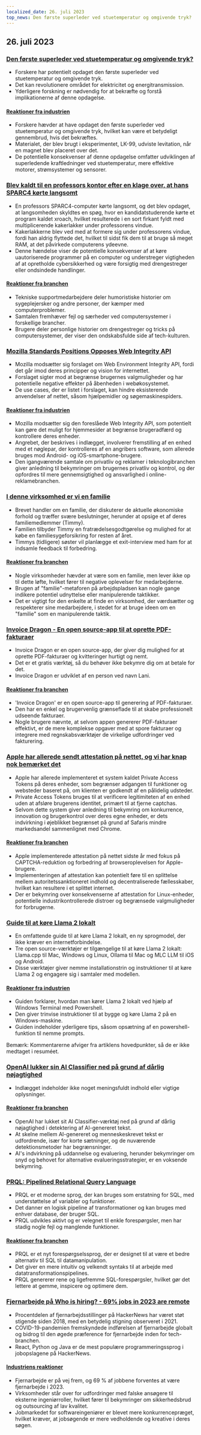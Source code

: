```yaml
---
localized_date: 26. juli 2023
top_news: Den første superleder ved stuetemperatur og omgivende tryk?
---
```




## 26. juli 2023

### [Den første superleder ved stuetemperatur og omgivende tryk?](https://arxiv.org/abs/2307.12008)

- Forskere har potentielt opdaget den første superleder ved stuetemperatur og omgivende tryk.
- Det kan revolutionere området for elektricitet og energitransmission.
- Yderligere forskning er nødvendig for at bekræfte og forstå implikationerne af denne opdagelse.

#### [Reaktioner fra industrien](http://news.ycombinator.com/item?id=36864624)

- Forskere hævder at have opdaget den første superleder ved stuetemperatur og omgivende tryk, hvilket kan være et betydeligt gennembrud, hvis det bekræftes.
- Materialet, der blev brugt i eksperimentet, LK-99, udviste levitation, når en magnet blev placeret over det.
- De potentielle konsekvenser af denne opdagelse omfatter udviklingen af superledende kraftledninger ved stuetemperatur, mere effektive motorer, strømsystemer og sensorer.

### [Blev kaldt til en professors kontor efter en klage over, at hans SPARC4 kørte langsomt](https://infosec.exchange/@paco/110772422266480371)

- En professors SPARC4-computer kørte langsomt, og det blev opdaget, at langsomheden skyldtes en spøg, hvor en kandidatstuderende kørte et program kaldet xroach, hvilket resulterede i en sort firkant fyldt med multiplicerende kakerlakker under professorens vindue.
- Kakerlakkerne blev ved med at formere sig under professorens vindue, fordi han aldrig flyttede det, hvilket til sidst fik dem til at bruge så meget RAM, at det påvirkede computerens ydeevne.
- Denne hændelse viser de potentielle konsekvenser af at køre uautoriserede programmer på en computer og understreger vigtigheden af at opretholde cybersikkerhed og være forsigtig med drengestreger eller ondsindede handlinger.

#### [Reaktioner fra branchen](http://news.ycombinator.com/item?id=36857314)

- Tekniske supportmedarbejdere deler humoristiske historier om sygeplejersker og andre personer, der kæmper med computerproblemer.
- Samtalen fremhæver fejl og særheder ved computersystemer i forskellige brancher.
- Brugere deler personlige historier om drengestreger og tricks på computersystemer, der viser den ondskabsfulde side af tech-kulturen.

### [Mozilla Standards Positions Opposes Web Integrity API](https://github.com/mozilla/standards-positions/issues/852)

- Mozilla modsætter sig forslaget om Web Environment Integrity API, fordi det går imod deres principper og vision for internettet.
- Forslaget sigter mod at begrænse brugernes valgmuligheder og har potentielle negative effekter på åbenheden i webøkosystemet.
- De use cases, der er listet i forslaget, kan hindre eksisterende anvendelser af nettet, såsom hjælpemidler og søgemaskinespiders.

#### [Reaktioner fra industrien](http://news.ycombinator.com/item?id=36857032)

- Mozilla modsætter sig den foreslåede Web Integrity API, som potentielt kan gøre det muligt for hjemmesider at begrænse brugeradfærd og kontrollere deres enheder.
- Angrebet, der beskrives i indlægget, involverer fremstilling af en enhed med et nøglepar, der kontrolleres af en angribers software, som allerede bruges mod Android- og iOS-smartphone-brugere.
- Den igangværende samtale om privatliv og reklamer i teknologibranchen giver anledning til bekymringer om brugernes privatliv og kontrol, og der opfordres til mere gennemsigtighed og ansvarlighed i online-reklamebranchen.

### [I denne virksomhed er vi en familie](https://pboyd.io/posts/at-company-we-are-family/)

- Brevet handler om en familie, der diskuterer de aktuelle økonomiske forhold og træffer svære beslutninger, herunder at opsige et af deres familiemedlemmer (Timmy).
- Familien tilbyder Timmy en fratrædelsesgodtgørelse og mulighed for at købe en familiesygeforsikring for resten af året.
- Timmys (tidligere) søster vil planlægge et exit-interview med ham for at indsamle feedback til forbedring.

#### [Reaktioner fra branchen](http://news.ycombinator.com/item?id=36864476)

- Nogle virksomheder hævder at være som en familie, men lever ikke op til dette løfte, hvilket fører til negative oplevelser for medarbejderne.
- Brugen af "familie"-metaforen på arbejdspladsen kan nogle gange indikere potentiel udnyttelse eller manipulerende taktikker.
- Det er vigtigt for den enkelte at finde en virksomhed, der værdsætter og respekterer sine medarbejdere, i stedet for at bruge ideen om en "familie" som en manipulerende taktik.

### [Invoice Dragon - En open source-app til at oprette PDF-fakturaer](https://invoicedragon.com/)

- Invoice Dragon er en open source-app, der giver dig mulighed for at oprette PDF-fakturaer og kvitteringer hurtigt og nemt.
- Det er et gratis værktøj, så du behøver ikke bekymre dig om at betale for det.
- Invoice Dragon er udviklet af en person ved navn Lani.

#### [Reaktioner fra branchen](http://news.ycombinator.com/item?id=36860898)

- 'Invoice Dragon' er en open source-app til generering af PDF-fakturaer.
- Den har en enkel og brugervenlig grænseflade til at skabe professionelt udseende fakturaer.
- Nogle brugere nævnte, at selvom appen genererer PDF-fakturaer effektivt, er de mere komplekse opgaver med at spore fakturaer og integrere med regnskabsværktøjer de virkelige udfordringer ved fakturering.

### [Apple har allerede sendt attestation på nettet, og vi har knap nok bemærket det](https://httptoolkit.com/blog/apple-private-access-tokens-attestation/)

- Apple har allerede implementeret et system kaldet Private Access Tokens på deres enheder, som begrænser adgangen til funktioner og websteder baseret på, om klienten er godkendt af en pålidelig udsteder.
- Private Access Tokens bruges til at verificere legitimiteten af en enhed uden at afsløre brugerens identitet, primært til at fjerne captchas.
- Selvom dette system giver anledning til bekymring om konkurrence, innovation og brugerkontrol over deres egne enheder, er dets indvirkning i øjeblikket begrænset på grund af Safaris mindre markedsandel sammenlignet med Chrome.

#### [Reaktioner fra branchen](http://news.ycombinator.com/item?id=36862494)

- Apple implementerede attestation på nettet sidste år med fokus på CAPTCHA-reduktion og forbedring af browseroplevelsen for Apple-brugere.
- Implementeringen af attestation kan potentielt føre til en splittelse mellem autoritetssanktioneret indhold og decentraliserede fællesskaber, hvilket kan resultere i et splittet internet.
- Der er bekymring over konsekvenserne af attestation for Linux-enheder, potentielle industrikontrollerede distroer og begrænsede valgmuligheder for forbrugerne.

### [Guide til at køre Llama 2 lokalt](https://replicate.com/blog/run-llama-locally)

- En omfattende guide til at køre Llama 2 lokalt, en ny sprogmodel, der ikke kræver en internetforbindelse.
- Tre open source-værktøjer er tilgængelige til at køre Llama 2 lokalt: Llama.cpp til Mac, Windows og Linux, Ollama til Mac og MLC LLM til iOS og Android.
- Disse værktøjer giver nemme installationstrin og instruktioner til at køre Llama 2 og engagere sig i samtaler med modellen.

#### [Reaktioner fra industrien](http://news.ycombinator.com/item?id=36865495)

- Guiden forklarer, hvordan man kører Llama 2 lokalt ved hjælp af Windows Terminal med Powershell.
- Den giver trinvise instruktioner til at bygge og køre Llama 2 på en Windows-maskine.
- Guiden indeholder yderligere tips, såsom opsætning af en powershell-funktion til nemme prompts.

Bemærk: Kommentarerne afviger fra artiklens hovedpunkter, så de er ikke medtaget i resuméet.

### [OpenAI lukker sin AI Classifier ned på grund af dårlig nøjagtighed](https://decrypt.co/149826/openai-quietly-shutters-its-ai-detection-tool)

- Indlægget indeholder ikke noget meningsfuldt indhold eller vigtige oplysninger.

#### [Reaktioner fra branchen](http://news.ycombinator.com/item?id=36862850)

- OpenAI har lukket sit AI Classifier-værktøj ned på grund af dårlig nøjagtighed i detektering af AI-genereret tekst.
- At skelne mellem AI-genereret og menneskeskrevet tekst er udfordrende, især for korte sætninger, og de nuværende detektionsmetoder har begrænsninger.
- AI's indvirkning på uddannelse og evaluering, herunder bekymringer om snyd og behovet for alternative evalueringsstrategier, er en voksende bekymring.

### [PRQL: Pipelined Relational Query Language](https://github.com/PRQL/prql)

- PRQL er et moderne sprog, der kan bruges som erstatning for SQL, med understøttelse af variabler og funktioner.
- Det danner en logisk pipeline af transformationer og kan bruges med enhver database, der bruger SQL.
- PRQL udvikles aktivt og er velegnet til enkle forespørgsler, men har stadig nogle fejl og manglende funktioner.

#### [Reaktioner fra branchen](http://news.ycombinator.com/item?id=36866861)

- PRQL er et nyt forespørgselssprog, der er designet til at være et bedre alternativ til SQL til datamanipulation.
- Det giver en mere intuitiv og velkendt syntaks til at arbejde med datatransformationspipelines.
- PRQL genererer rene og ligefremme SQL-forespørgsler, hvilket gør det lettere at gemme, inspicere og optimere dem.

### [Fjernarbejde på Who is hiring? - 69% jobs in 2023 are remote](https://blog.spatial.chat/tracking-hackernews-shifting-preferences-for-remote-jobs-over-5-years/)

- Procentdelen af fjernarbejdsstillinger på HackerNews har været støt stigende siden 2018, med en betydelig stigning observeret i 2021.
- COVID-19-pandemien fremskyndede indførelsen af fjernarbejde globalt og bidrog til den øgede præference for fjernarbejde inden for tech-branchen.
- React, Python og Java er de mest populære programmeringssprog i jobopslagene på HackerNews.

#### [Industriens reaktioner](http://news.ycombinator.com/item?id=36863280)

- Fjernarbejde er på vej frem, og 69 % af jobbene forventes at være fjernarbejde i 2023.
- Virksomheder står over for udfordringer med falske ansøgere til eksterne ingeniørroller, hvilket fører til bekymringer om sikkerhedsbrud og outsourcing af lav kvalitet.
- Jobmarkedet for softwareingeniører er blevet mere konkurrencepræget, hvilket kræver, at jobsøgende er mere vedholdende og kreative i deres søgen.


